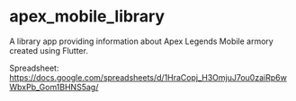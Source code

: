 # apex_mobile_library

A library app providing information about Apex Legends Mobile armory created using Flutter.

Spreadsheet: https://docs.google.com/spreadsheets/d/1HraCopj_H3OmjuJ7ou0zaiRp6wWbxPb_Gom1BHNS5ag/
